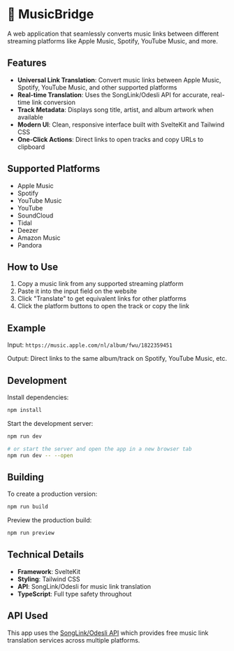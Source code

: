 # 🎵 MusicBridge

A web application that seamlessly converts music links between different streaming platforms like Apple Music, Spotify, YouTube Music, and more.

## Features

- **Universal Link Translation**: Convert music links between Apple Music, Spotify, YouTube Music, and other supported platforms
- **Real-time Translation**: Uses the SongLink/Odesli API for accurate, real-time link conversion
- **Track Metadata**: Displays song title, artist, and album artwork when available
- **Modern UI**: Clean, responsive interface built with SvelteKit and Tailwind CSS
- **One-Click Actions**: Direct links to open tracks and copy URLs to clipboard

## Supported Platforms

- Apple Music
- Spotify
- YouTube Music
- YouTube
- SoundCloud
- Tidal
- Deezer
- Amazon Music
- Pandora

## How to Use

1. Copy a music link from any supported streaming platform
2. Paste it into the input field on the website
3. Click "Translate" to get equivalent links for other platforms
4. Click the platform buttons to open the track or copy the link

## Example

Input: `https://music.apple.com/nl/album/fwu/1822359451`

Output: Direct links to the same album/track on Spotify, YouTube Music, etc.

## Development

Install dependencies:

```bash
npm install
```

Start the development server:

```bash
npm run dev

# or start the server and open the app in a new browser tab
npm run dev -- --open
```

## Building

To create a production version:

```bash
npm run build
```

Preview the production build:

```bash
npm run preview
```

## Technical Details

- **Framework**: SvelteKit
- **Styling**: Tailwind CSS
- **API**: SongLink/Odesli for music link translation
- **TypeScript**: Full type safety throughout

## API Used

This app uses the [SongLink/Odesli API](https://www.notion.so/API-d0ebe08a5e304a55928405eb682f6741) which provides free music link translation services across multiple platforms.
